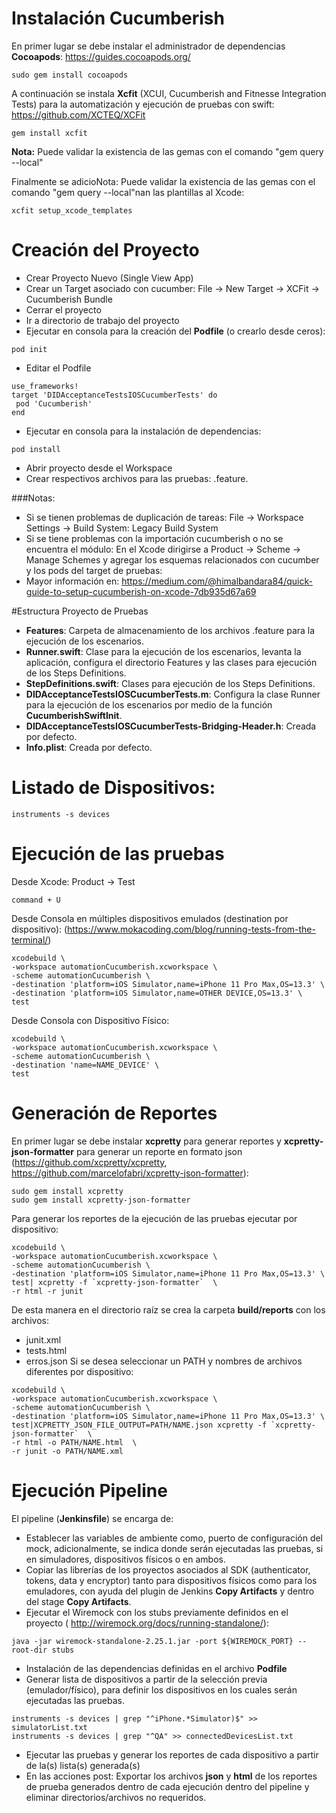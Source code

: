 # Instalación Cucumberish
En primer lugar se debe instalar el administrador de dependencias **Cocoapods**:
https://guides.cocoapods.org/

```
sudo gem install cocoapods
```

A continuación se instala **Xcfit** (XCUI, Cucumberish and Fitnesse Integration Tests) para la automatización y ejecución de pruebas con swift:
https://github.com/XCTEQ/XCFit
 ```
gem install xcfit
 ```
 **Nota:** Puede validar la existencia de las gemas con el comando "gem query --local"
 
Finalmente se adicioNota: Puede validar la existencia de las gemas con el comando "gem query --local"nan las plantillas al Xcode:
 ```
xcfit setup_xcode_templates
 ```

# Creación del Proyecto

* Crear Proyecto Nuevo (Single View App)
* Crear un Target asociado con cucumber:
    File -> New Target -> XCFit -> Cucumberish Bundle
* Cerrar el proyecto
* Ir a directorio de trabajo del proyecto
* Ejecutar en consola para la creación del **Podfile** (o crearlo desde ceros):
 ```
pod init 
 ```
* Editar el Podfile
 ```
use_frameworks!
target 'DIDAcceptanceTestsIOSCucumberTests' do
  pod 'Cucumberish'
end
 ```
* Ejecutar en consola para la instalación de dependencias:
 ```
pod install
 ```
* Abrir proyecto desde el Workspace
* Crear respectivos archivos para las pruebas: .feature.
 
 
 ###Notas:
* Si se tienen problemas de duplicación de tareas:
  File -> Workspace Settings -> Build System: Legacy Build System
* Si se tiene problemas con la importación cucumberish o no se encuentra el módulo: En el Xcode dirigirse a Product -> Scheme -> Manage Schemes y agregar los esquemas relacionados con cucumber y los pods del target de pruebas:
* Mayor información en: https://medium.com/@himalbandara84/quick-guide-to-setup-cucumberish-on-xcode-7db935d67a69

#Estructura Proyecto de Pruebas
* **Features**: Carpeta de almacenamiento de los archivos .feature para la ejecución de los escenarios.
* **Runner.swift**: Clase para la ejecución de los escenarios, levanta la aplicación, configura el directorio Features y las clases para ejecución de los Steps Definitions.
* **StepDefinitions.swift**: Clases para ejecución de los Steps Definitions.
* **DIDAcceptanceTestsIOSCucumberTests.m**: Configura la clase Runner para la ejecución de los escenarios por medio de la función **CucumberishSwiftInit**.
* **DIDAcceptanceTestsIOSCucumberTests-Bridging-Header.h**: Creada por defecto.
* **Info.plist**: Creada por defecto.


# Listado de Dispositivos:
 ```
 instruments -s devices
 ```

# Ejecución de las pruebas
Desde Xcode: Product -> Test
 ```
command + U
 ```
Desde Consola en múltiples dispositivos emulados (destination por dispositivo): (https://www.mokacoding.com/blog/running-tests-from-the-terminal/)
 ```
xcodebuild \
-workspace automationCucumberish.xcworkspace \
-scheme automationCucumberish \
-destination 'platform=iOS Simulator,name=iPhone 11 Pro Max,OS=13.3' \
-destination 'platform=iOS Simulator,name=OTHER DEVICE,OS=13.3' \
test
 ```
 Desde Consola con Dispositivo Físico:
  ```
 xcodebuild \
 -workspace automationCucumberish.xcworkspace \
 -scheme automationCucumberish \
 -destination 'name=NAME_DEVICE' \
 test
  ```
# Generación de Reportes

En primer lugar se debe instalar **xcpretty** para generar reportes y **xcpretty-json-formatter** para generar un reporte en formato json (https://github.com/xcpretty/xcpretty, https://github.com/marcelofabri/xcpretty-json-formatter):

 ```
 sudo gem install xcpretty
 sudo gem install xcpretty-json-formatter
 ```

Para generar los reportes de la ejecución de las pruebas ejecutar por dispositivo:
 ```
 xcodebuild \
 -workspace automationCucumberish.xcworkspace \
 -scheme automationCucumberish \
 -destination 'platform=iOS Simulator,name=iPhone 11 Pro Max,OS=13.3' \
 test| xcpretty -f `xcpretty-json-formatter`  \
 -r html -r junit
 ```
De esta manera en el directorio raíz se crea la carpeta **build/reports** con los archivos:

* junit.xml
* tests.html
* erros.json
Si se desea seleccionar un PATH y nombres de archivos diferentes por dispositivo:

 ```
 xcodebuild \
 -workspace automationCucumberish.xcworkspace \
 -scheme automationCucumberish \
 -destination 'platform=iOS Simulator,name=iPhone 11 Pro Max,OS=13.3' \
 test|XCPRETTY_JSON_FILE_OUTPUT=PATH/NAME.json xcpretty -f `xcpretty-json-formatter`  \
 -r html -o PATH/NAME.html  \
 -r junit -o PATH/NAME.xml
 ```
# Ejecución Pipeline
El pipeline (**Jenkinsfile**) se encarga de:
* Establecer las variables de ambiente como, puerto de configuración del mock, adicionalmente, se indica donde serán ejecutadas las pruebas, si en simuladores, dispositivos físicos o en ambos.
* Copiar las librerías de los proyectos asociados al SDK (authenticator, tokens, data y encryptor) tanto para dispositivos físicos como para los emuladores, con ayuda del plugin de Jenkins **Copy Artifacts** y dentro del stage **Copy Artifacts**.
* Ejecutar el Wiremock con los stubs previamente definidos en el proyecto ( http://wiremock.org/docs/running-standalone/): 
```
java -jar wiremock-standalone-2.25.1.jar -port ${WIREMOCK_PORT} --root-dir stubs
```
* Instalación de las dependencias definidas en el archivo **Podfile**
* Generar lista de dispositivos a partir de la selección previa (emulador/físico), para definir los dispositivos en los cuales serán ejecutadas las pruebas.
```
instruments -s devices | grep "^iPhone.*Simulator)$" >> simulatorList.txt
instruments -s devices | grep "^QA" >> connectedDevicesList.txt
```
* Ejecutar las pruebas y generar los reportes de cada dispositivo a partir de la(s) lista(s) generada(s)
* En las acciones post: Exportar los archivos **json** y **html** de los reportes de prueba generados dentro de cada ejecución dentro del pipeline  y eliminar directorios/archivos no requeridos.
